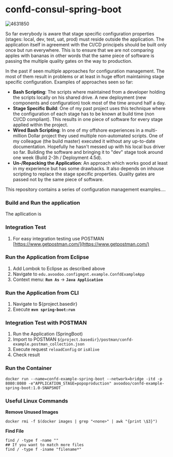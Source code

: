 # confd-consul-spring-boot


![4631850](https://user-images.githubusercontent.com/4631850/35187372-4d18cdf8-fe23-11e7-8ebf-849d35070b8c.jpg)

So far everybody is aware that stage specific configuration properties (stages: local, dev, test, uat, prod) must reside outside the application. The application itself in agreement with the CI/CD principels should be built only once but run everywhere. This is to ensure that we are not comparing apples with bananas in other words that the same piece of software is passing the multiple quality gates on the way to production. 

In the past if seen multiple approaches for configuration management. The most of them result in problems or at least in huge effort maintaining stage specific configuration. Examples of approaches seen so far:

 - **Bash Scripting**: The scripts where maintained from a developer holding the scripts locally on his shared drive. A new deployment (new components and configuration) took most of the time around half a day.
 - **Stage Specific Build**: One of my past project uses this technique where the configuration of each stage has to be known at build time (non CI/CD compliant). This results in one piece of software for every stage applied within the project.
 - **Wired Bash Scripting**: In one of my offshore experiences in a multi-million Dollar project they used multiple non-automated scripts. One of my colleague (the build master) executed it without any up-to-date documentation. Hopefully he hasn't messed up with his local bus driver so far. Building the software and bringing it to "dev" stage took around one week (Build 2-3h / Deployment 4.5d).
 - **Un-/Repacking the Application**: An approach which works good at least in my experience but has some drawbacks. It also depends on inhouse scripting to replace the stage specific properties. Quality gates are passed not by the same piece of software.


This repository contains a series of configuration management examples....



### Build and Run the application
The apllication is 

### Integration Test
  1. For easy integration testing use POSTMAN [https://www.getpostman.com/](https://www.getpostman.com/)


### Run the Application from Eclipse

  1. Add Lombok to Eclipse as described above
  2. Navigate to ``edu.avoodoo.configmgnt.example.ConfdExampleApp``
  3. Context menu: **``Run As``** -> **``Java Application``**


### Run the Application from CLI

  1. Navigate to ${project.basedir}
  2. Execute **``mvn spring-boot:run``**


### Integration Test with POSTMAN

 1. Run the Application (SpringBoot)
 2. Import to POSTMAN ``${project.basedir}/postman/confd-example.postman_collection.json`` 
 3. Execute request ``reloadConfig`` or ``isAlive`` 
 4. Check result
 
### Run the Container

```
docker run --name=confd-example-spring-boot --network=bridge -itd -p 8080:8080 -e"APPLICATION_STAGE=popoproduction" avoodoo/confd-example-spring-boot:1.0-SNAPSHOT
```
 
### Useful Linux Commands

**Remove Unused Images**  

```
docker rmi -f $(docker images | grep "<none>" | awk "{print \$3}")
```

**Find File**  

```
find / -type f -name ""
## If you want to match more files
find / -type f -iname "filename*"
```
